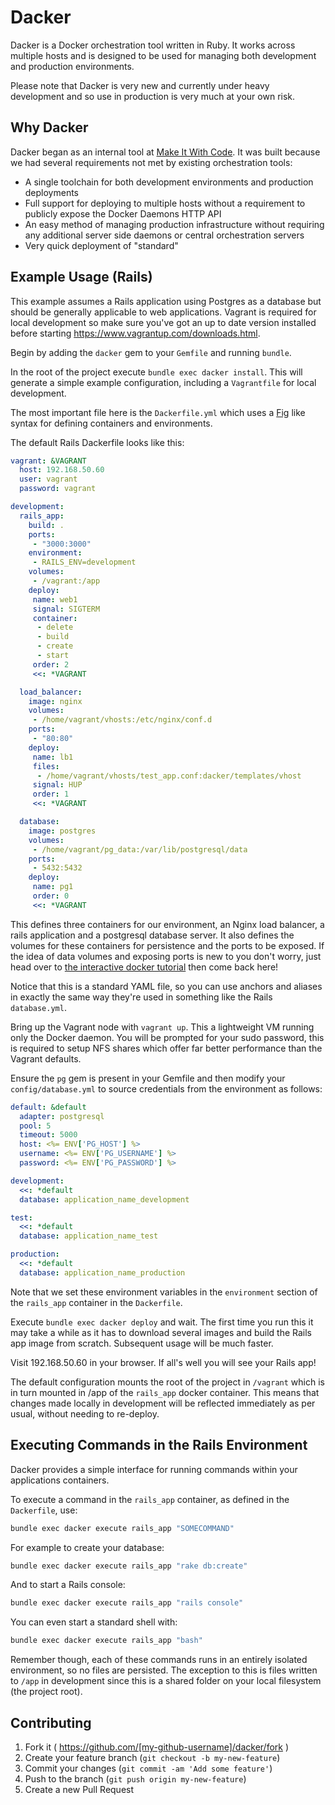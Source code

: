 # Dacker

Dacker is a Docker orchestration tool written in Ruby. It works across multiple hosts and is designed to be used for managing both development and production environments.

Please note that Dacker is very new and currently under heavy development and so use in production is very much at your own risk.

## Why Dacker

Dacker began as an internal tool at [Make It With Code](http://www.makeitwithcode.com). It was built because we had several requirements not met by existing orchestration tools:

* A single toolchain for both development environments and production deployments
* Full support for deploying to multiple hosts without a requirement to publicly expose the Docker Daemons HTTP API
* An easy method of managing production infrastructure without requiring any additional server side daemons or central orchestration servers
* Very quick deployment of "standard" 

## Example Usage (Rails)

This example assumes a Rails application using Postgres as a database but should be generally applicable to web applications. Vagrant is required for local development so make sure you've got an up to date version installed before starting <https://www.vagrantup.com/downloads.html>.

Begin by adding the `dacker` gem to your `Gemfile` and running `bundle`.

In the root of the project execute `bundle exec dacker install`. This will generate a simple example configuration, including a `Vagrantfile` for local development.

The most important file here is the `Dackerfile.yml` which uses a [Fig](www.fig.sh) like syntax for defining containers and environments.

The default Rails Dackerfile looks like this:

```yaml
vagrant: &VAGRANT
  host: 192.168.50.60
  user: vagrant
  password: vagrant

development:
  rails_app:
    build: .
    ports:
     - "3000:3000"
    environment:
     - RAILS_ENV=development
    volumes:
     - /vagrant:/app
    deploy:
     name: web1
     signal: SIGTERM
     container:
      - delete
      - build
      - create
      - start
     order: 2
     <<: *VAGRANT

  load_balancer:
    image: nginx
    volumes:
     - /home/vagrant/vhosts:/etc/nginx/conf.d
    ports:
     - "80:80"
    deploy:
     name: lb1
     files:
      - /home/vagrant/vhosts/test_app.conf:dacker/templates/vhost
     signal: HUP
     order: 1
     <<: *VAGRANT

  database:
    image: postgres
    volumes:
     - /home/vagrant/pg_data:/var/lib/postgresql/data
    ports:
     - 5432:5432
    deploy:
     name: pg1
     order: 0
     <<: *VAGRANT
```

This defines three containers for our environment, an Nginx load balancer, a rails application and a postgresql database server. It also defines the volumes for these containers for persistence and the ports to be exposed. If the idea of data volumes and exposing ports is new to you don't worry, just head over to [the interactive docker tutorial](https://www.docker.com/tryit/) then come back here!

Notice that this is a standard YAML file, so you can use anchors and aliases in exactly the same way they're used in something like the Rails `database.yml`.

Bring up the Vagrant node with `vagrant up`. This a lightweight VM running only the Docker daemon. You will be prompted for your sudo password, this is required to setup NFS shares which offer far better performance than the Vagrant defaults.

Ensure the `pg` gem is present in your Gemfile and then modify your `config/database.yml` to source credentials from the environment as follows:

```yaml
default: &default
  adapter: postgresql
  pool: 5
  timeout: 5000
  host: <%= ENV['PG_HOST'] %>
  username: <%= ENV['PG_USERNAME'] %>
  password: <%= ENV['PG_PASSWORD'] %>

development:
  <<: *default
  database: application_name_development

test:
  <<: *default
  database: application_name_test

production:
  <<: *default
  database: application_name_production
```

Note that we set these environment variables in the `environment` section of the `rails_app` container in the `Dackerfile`.

Execute `bundle exec dacker deploy` and wait. The first time you run this it may take a while as it has to download several images and build the Rails app image from scratch. Subsequent usage will be much faster.

Visit 192.168.50.60 in your browser. If all's well you will see your Rails app!

The default configuration mounts the root of the project in `/vagrant` which is in turn mounted in /app of the `rails_app` docker container. This means that changes made locally in development will be reflected immediately as per usual, without needing to re-deploy.

## Executing Commands in the Rails Environment

Dacker provides a simple interface for running commands within your applications containers.

To execute a command in the `rails_app` container, as defined in the `Dackerfile`, use:

```bash
bundle exec dacker execute rails_app "SOMECOMMAND"
```

For example to create your database:

```bash
bundle exec dacker execute rails_app "rake db:create"
```

And to start a Rails console:

```bash
bundle exec dacker execute rails_app "rails console"
```

You can even start a standard shell with:

```bash
bundle exec dacker execute rails_app "bash"
```

Remember though, each of these commands runs in an entirely isolated environment, so no files are persisted. The exception to this is files written to `/app` in development since this is a shared folder on your local filesystem (the project root).

## Contributing

1. Fork it ( https://github.com/[my-github-username]/dacker/fork )
2. Create your feature branch (`git checkout -b my-new-feature`)
3. Commit your changes (`git commit -am 'Add some feature'`)
4. Push to the branch (`git push origin my-new-feature`)
5. Create a new Pull Request
